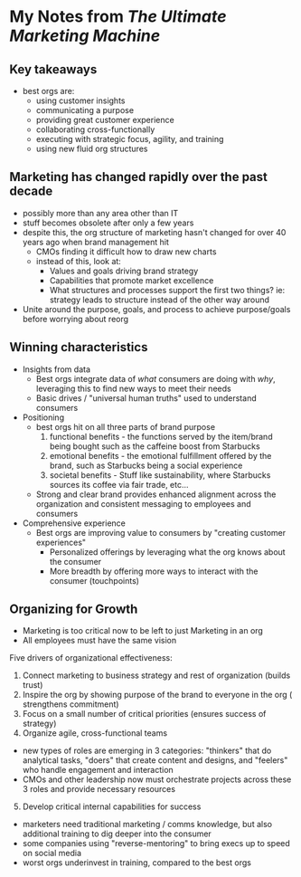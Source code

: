 # My Notes from *The Ultimate Marketing Machine* #

## Key takeaways ##
- best orgs are:
  - using customer insights
  - communicating a purpose
  - providing great customer experience
  - collaborating cross-functionally
  - executing with strategic focus, agility, and training
  - using new fluid org structures

## Marketing has changed rapidly over the past decade ##
- possibly more than any area other than IT
- stuff becomes obsolete after only a few years
- despite this, the org structure of marketing hasn't changed for over 40 years
ago when brand management hit
  - CMOs finding it difficult how to draw new charts
  - instead of this, look at:
    - Values and goals driving brand strategy
    - Capabilities that promote market excellence
    - What structures and processes support the first two things? ie: strategy
    leads to structure instead of the other way around
- Unite around the purpose, goals, and process to achieve purpose/goals
before worrying about reorg

## Winning characteristics ##
- Insights from data
  - Best orgs integrate data of *what* consumers are doing with *why*,
  leveraging this to find new ways to meet their needs
  - Basic drives / "universal human truths" used to understand consumers
- Positioning
  - best orgs hit on all three parts of brand purpose
    1. functional benefits - the functions served by the item/brand being bought
    such as the caffeine boost from Starbucks
    2. emotional benefits - the emotional fulfillment offered by the brand, such
    as Starbucks being a social experience
    3. societal benefits - Stuff like sustainability, where Starbucks sources
    its coffee via fair trade, etc...
  - Strong and clear brand provides enhanced alignment across the organization
  and consistent messaging to employees and consumers
- Comprehensive experience
  - Best orgs are improving value to consumers by "creating customer
  experiences"
    - Personalized offerings by leveraging what the org knows about the consumer
    - More breadth by offering more ways to interact with the consumer
    (touchpoints)

## Organizing for Growth ##
- Marketing is too critical now to be left to just Marketing in an org
- All employees must have the same vision

Five drivers of organizational effectiveness:
1. Connect marketing to business strategy and rest of organization (builds
  trust)
2. Inspire the org by showing purpose of the brand to everyone in the org (
  strengthens commitment)
3. Focus on a small number of critical priorities (ensures success of strategy)
4. Organize agile, cross-functional teams
  - new types of roles are emerging in 3 categories: "thinkers" that do
  analytical tasks, "doers" that create content and designs, and "feelers" who
  handle engagement and interaction
  - CMOs and other leadership now must orchestrate projects across these 3 roles
  and provide necessary resources
5. Develop critical internal capabilities for success
  - marketers need traditional marketing / comms knowledge, but also additional
  training to dig deeper into the consumer
  - some companies using "reverse-mentoring" to bring execs up to speed on
  social media
  - worst orgs underinvest in training, compared to the best orgs
